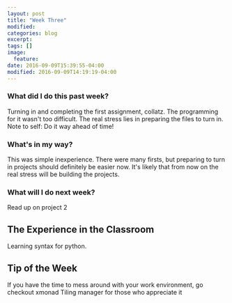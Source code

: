 ```yaml
---
layout: post
title: "Week Three"
modified:
categories: blog
excerpt:
tags: []
image:
  feature:
date: 2016-09-09T15:39:55-04:00
modified: 2016-09-09T14:19:19-04:00
---
```

### What did I do this past week?
Turning in and completing the first assignment, collatz. The programming for it wasn't too difficult. The real stress lies in preparing the files to turn in. Note to self: Do it way ahead of time!

### What's in my way?
This was simple inexperience. There were many firsts, but preparing to turn in projects should definitely be easier now. It's likely that from now on the real stress will be building the projects.

### What will I do next week?
Read up on project 2

## The Experience in the Classroom
Learning syntax for python.

## Tip of the Week
If you have the time to mess around with your work environment, go checkout xmonad
Tiling manager for those who appreciate it
